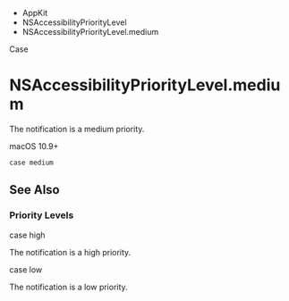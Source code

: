

- AppKit
- NSAccessibilityPriorityLevel
-  NSAccessibilityPriorityLevel.medium 

Case

# NSAccessibilityPriorityLevel.medium

The notification is a medium priority.

macOS 10.9+

``` source
case medium
```

## See Also

### Priority Levels

case high

The notification is a high priority.

case low

The notification is a low priority.

